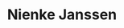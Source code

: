 ---
category: residents
layout: post
title: Nienke Janssen
profession: product design
website: www.nienkejanssen.com
image: /images/residents/nienkejanssen_01.png
---